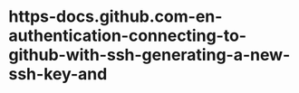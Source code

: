 # https-docs.github.com-en-authentication-connecting-to-github-with-ssh-generating-a-new-ssh-key-and
